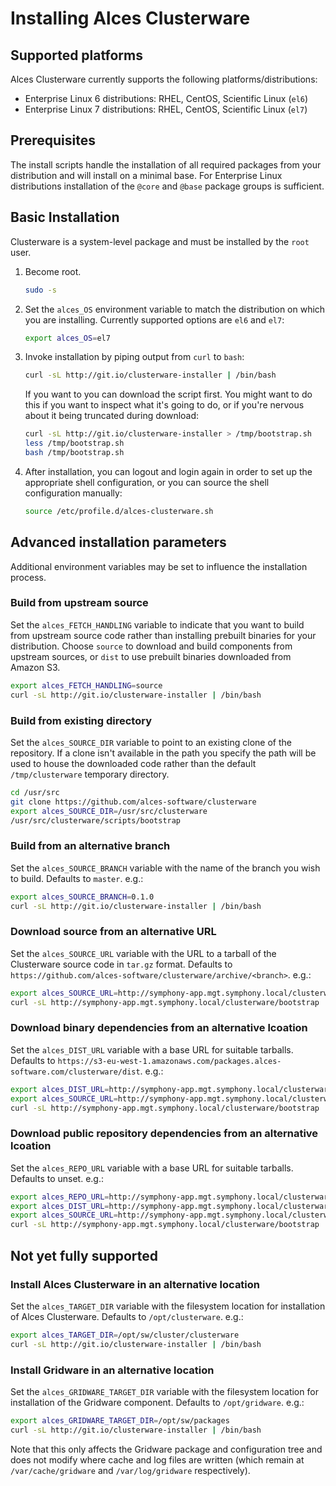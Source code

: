 # Installing Alces Clusterware

## Supported platforms

Alces Clusterware currently supports the following platforms/distributions:

* Enterprise Linux 6 distributions: RHEL, CentOS, Scientific Linux (`el6`)
* Enterprise Linux 7 distributions: RHEL, CentOS, Scientific Linux (`el7`)

## Prerequisites

The install scripts handle the installation of all required packages from your distribution and will install on a minimal base.  For Enterprise Linux distributions installation of the `@core` and `@base` package groups is sufficient.

## Basic Installation

Clusterware is a system-level package and must be installed by the `root` user.

1. Become root.

   ```bash
   sudo -s
   ```

2. Set the `alces_OS` environment variable to match the distribution on which you are installing. Currently supported options are `el6` and `el7`:

     ```bash
     export alces_OS=el7
     ```

3. Invoke installation by piping output from `curl` to `bash`:

   ```bash
   curl -sL http://git.io/clusterware-installer | /bin/bash
   ```

   If you want to you can download the script first.  You might want to do this if you want to inspect what it's going to do, or if you're nervous about it being truncated during download:

   ```bash
   curl -sL http://git.io/clusterware-installer > /tmp/bootstrap.sh
   less /tmp/bootstrap.sh
   bash /tmp/bootstrap.sh
   ```

4. After installation, you can logout and login again in order to set up the appropriate shell configuration, or you can source the shell configuration manually:

   ```bash
   source /etc/profile.d/alces-clusterware.sh
   ```

## Advanced installation parameters

Additional environment variables may be set to influence the installation process.

### Build from upstream source

Set the `alces_FETCH_HANDLING` variable to indicate that you want to build from upstream source code rather than installing prebuilt binaries for your distribution.  Choose `source` to download and build components from upstream sources, or `dist` to use prebuilt binaries downloaded from Amazon S3.
   
```bash
export alces_FETCH_HANDLING=source
curl -sL http://git.io/clusterware-installer | /bin/bash
```

### Build from existing directory

Set the `alces_SOURCE_DIR` variable to point to an existing clone of the repository.  If a clone isn't available in the path you specify the path will be used to house the downloaded code rather than the default `/tmp/clusterware` temporary directory.

```bash
cd /usr/src
git clone https://github.com/alces-software/clusterware
export alces_SOURCE_DIR=/usr/src/clusterware
/usr/src/clusterware/scripts/bootstrap
```

### Build from an alternative branch

Set the `alces_SOURCE_BRANCH` variable with the name of the branch you wish to build.  Defaults to `master`. e.g.:

```bash
export alces_SOURCE_BRANCH=0.1.0
curl -sL http://git.io/clusterware-installer | /bin/bash
```

### Download source from an alternative URL

Set the `alces_SOURCE_URL` variable with the URL to a tarball of the Clusterware source code in `tar.gz` format.  Defaults to `https://github.com/alces-software/clusterware/archive/<branch>`. e.g.:

```bash
export alces_SOURCE_URL=http://symphony-app.mgt.symphony.local/clusterware/clusterware.tar.gz
curl -sL http://symphony-app.mgt.symphony.local/clusterware/bootstrap | /bin/bash
```

### Download binary dependencies from an alternative lcoation

Set the `alces_DIST_URL` variable with a base URL for suitable tarballs.  Defaults to `https://s3-eu-west-1.amazonaws.com/packages.alces-software.com/clusterware/dist`. e.g.:

```bash
export alces_DIST_URL=http://symphony-app.mgt.symphony.local/clusterware/dist
export alces_SOURCE_URL=http://symphony-app.mgt.symphony.local/clusterware/clusterware.tar.gz
curl -sL http://symphony-app.mgt.symphony.local/clusterware/bootstrap | /bin/bash
```

### Download public repository dependencies from an alternative lcoation

Set the `alces_REPO_URL` variable with a base URL for suitable tarballs.  Defaults to unset.  e.g.:

```bash
export alces_REPO_URL=http://symphony-app.mgt.symphony.local/clusterware
export alces_DIST_URL=http://symphony-app.mgt.symphony.local/clusterware/dist
export alces_SOURCE_URL=http://symphony-app.mgt.symphony.local/clusterware/clusterware.tar.gz
curl -sL http://symphony-app.mgt.symphony.local/clusterware/bootstrap | /bin/bash
```

## Not yet fully supported

### Install Alces Clusterware in an alternative location

Set the `alces_TARGET_DIR` variable with the filesystem location for installation of Alces Clusterware.  Defaults to `/opt/clusterware`. e.g.:

```bash
export alces_TARGET_DIR=/opt/sw/cluster/clusterware
curl -sL http://git.io/clusterware-installer | /bin/bash
```

### Install Gridware in an alternative location

Set the `alces_GRIDWARE_TARGET_DIR` variable with the filesystem location for installation of the Gridware component.  Defaults to `/opt/gridware`. e.g.:

```bash
export alces_GRIDWARE_TARGET_DIR=/opt/sw/packages
curl -sL http://git.io/clusterware-installer | /bin/bash
```

Note that this only affects the Gridware package and configuration tree and does not modify where cache and log files are written (which remain at `/var/cache/gridware` and `/var/log/gridware` respectively).
